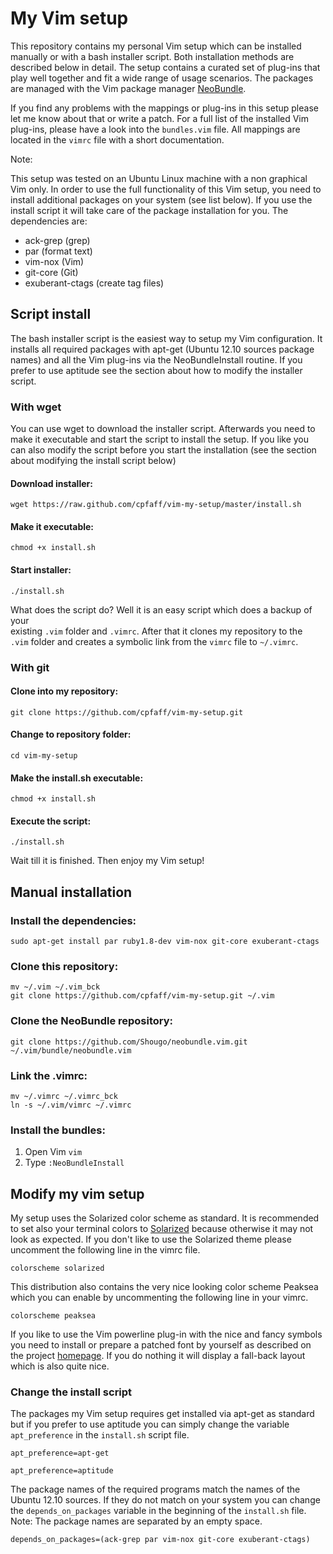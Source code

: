 My Vim setup
============

This repository contains my personal Vim setup which can be installed manually
or with a bash installer script. Both installation methods are described below
in detail. The setup contains a curated set of plug-ins that play well together
and fit a wide range of usage scenarios. The packages are managed with the Vim
package manager [NeoBundle](https://github.com/Shougo/neobundle.vim.git).

If you find any problems with the mappings or plug-ins in this setup please
let me know about that or write a patch. For a full list of the installed Vim
plug-ins, please have a look into the `bundles.vim` file. All mappings are
located in the `vimrc` file with a short documentation.

Note: 

This setup was tested on an Ubuntu Linux machine with a non graphical Vim only.
In order to use the full functionality of this Vim setup, you need to install
additional packages on your system (see list below). If you use the install
script it will take care of the package installation for you. The dependencies
are:

- ack-grep  (grep)
- par (format text)
- vim-nox (Vim)
- git-core (Git)
- exuberant-ctags (create tag files)

Script install 
---------------

The bash installer script is the easiest way to setup my Vim configuration. It
installs all required packages with apt-get (Ubuntu 12.10 sources package names)
and all the Vim plug-ins via the NeoBundleInstall routine. If you prefer to use
aptitude see the section about how to modify the installer script.

### With wget 

You can use wget to download the installer script. Afterwards you need to make
it executable and start the script to install the setup. If you like you can
also modify the script before you start the installation (see the section about
modifying the install script below)

#### Download installer:

```
wget https://raw.github.com/cpfaff/vim-my-setup/master/install.sh 
```

#### Make it executable:

```
chmod +x install.sh
```

#### Start installer:

```
./install.sh
```

What does the script do? Well it is an easy script which does a backup of your  
existing `.vim` folder and `.vimrc`. After that it clones my repository to the  
`.vim` folder and creates a symbolic link from the `vimrc` file to `~/.vimrc`.  

### With git 

#### Clone into my repository:

```
git clone https://github.com/cpfaff/vim-my-setup.git
```

#### Change to repository folder:

```
cd vim-my-setup
```

#### Make the install.sh executable:

```
chmod +x install.sh
```

#### Execute the script:

```
./install.sh
```

Wait till it is finished. Then enjoy my Vim setup!

## Manual installation

### Install the dependencies:

```
sudo apt-get install par ruby1.8-dev vim-nox git-core exuberant-ctags
```

### Clone this repository:

```
mv ~/.vim ~/.vim_bck
git clone https://github.com/cpfaff/vim-my-setup.git ~/.vim
```

### Clone the NeoBundle repository:

```
git clone https://github.com/Shougo/neobundle.vim.git ~/.vim/bundle/neobundle.vim
```

### Link the .vimrc:

```
mv ~/.vimrc ~/.vimrc_bck
ln -s ~/.vim/vimrc ~/.vimrc
```

### Install the bundles:

1. Open Vim `vim`
2. Type `:NeoBundleInstall`

## Modify my vim setup 

My setup uses the Solarized color scheme as standard.
It is recommended to set also your terminal colors to
[Solarized](https://github.com/altercation/solarized) because otherwise it
may not look as expected. If you don't like to use the Solarized theme please
uncomment the following line in the vimrc file.

```
colorscheme solarized
```

This distribution also contains the very nice looking color scheme Peaksea which 
you can enable by uncommenting the following line in your vimrc.

```
colorscheme peaksea
```

If you like to use the Vim powerline plug-in with the nice and fancy symbols
you need to install or prepare a patched font by yourself as described on the
project [homepage](https://github.com/Lokaltog/vim-powerline.git). If you do
nothing it will display a fall-back layout which is also quite nice.

### Change the install script

The packages my Vim setup requires get installed via apt-get as standard but if
you prefer to use aptitude you can simply change the variable `apt_preference`
in the `install.sh` script file.

```
apt_preference=apt-get
```

```
apt_preference=aptitude
```

The package names of the required programs match the names of the Ubuntu
12.10 sources. If they do not match on your system you can change the
`depends_on_packages` variable in the beginning of the `install.sh` file. Note:
The package names are separated by an empty space.

```
depends_on_packages=(ack-grep par vim-nox git-core exuberant-ctags)
```
